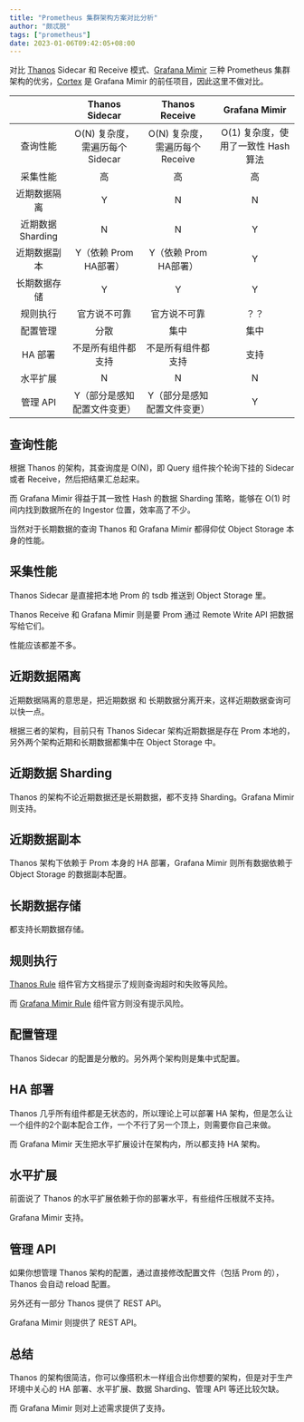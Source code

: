 ```yaml
---
title: "Prometheus 集群架构方案对比分析"
author: "颇忒脱"
tags: ["prometheus"]
date: 2023-01-06T09:42:05+08:00
---
```


<!--more-->

对比 [Thanos][1] Sidecar 和 Receive 模式、[Grafana Mimir][2] 三种 Prometheus 集群架构的优劣，[Cortex][3] 是 Grafana Mimir 的前任项目，因此这里不做对比。



|                  |  Thanos Sidecar               |   Thanos Receive              |   Grafana Mimir |
|:----------------:|:-----------------------------:|:-----------------------------:|:---------------:|
| 查询性能          | O(N) 复杂度，需遍历每个 Sidecar  | O(N) 复杂度，需遍历每个 Receive   |  O(1) 复杂度，使用了一致性 Hash 算法       |
| 采集性能          | 高                   | 高                  | 高                   |
| 近期数据隔离       | Y                   | N                   | N                   |
| 近期数据 Sharding | N                   | N                   | Y                   |
| 近期数据副本       | Y（依赖 Prom HA部署） | Y（依赖 Prom HA部署） | Y                   |
| 长期数据存储         | Y                   | Y                   | Y                   |
| 规则执行          | 官方说不可靠          | 官方说不可靠         | ？？                |
| 配置管理           | 分散                | 集中                | 集中                 |
| HA 部署           | 不是所有组件都支持     | 不是所有组件都支持     | 支持                |
| 水平扩展          | N                    | N                   | N                  |
| 管理 API         | Y（部分是感知配置文件变更） | Y（部分是感知配置文件变更） | Y            |

## 查询性能

根据 Thanos 的架构，其查询度是 O(N)，即 Query 组件挨个轮询下挂的 Sidecar 或者 Receive，然后把结果汇总起来。

而 Grafana Mimir 得益于其一致性 Hash 的数据 Sharding 策略，能够在 O(1) 时间内找到数据所在的 Ingestor 位置，效率高了不少。

当然对于长期数据的查询 Thanos 和 Grafana Mimir 都得仰仗 Object Storage 本身的性能。

## 采集性能

Thanos Sidecar 是直接把本地 Prom 的 tsdb 推送到 Object Storage 里。

Thanos Receive 和 Grafana Mimir 则是要 Prom 通过 Remote Write API 把数据写给它们。

性能应该都差不多。

## 近期数据隔离

近期数据隔离的意思是，把近期数据 和 长期数据分离开来，这样近期数据查询可以快一点。

根据三者的架构，目前只有 Thanos Sidecar 架构近期数据是存在 Prom 本地的，另外两个架构近期和长期数据都集中在 Object Storage 中。

## 近期数据 Sharding

Thanos 的架构不论近期数据还是长期数据，都不支持 Sharding。Grafana Mimir 则支持。

## 近期数据副本

Thanos 架构下依赖于 Prom 本身的 HA 部署，Grafana Mimir 则所有数据依赖于 Object Storage 的数据副本配置。

## 长期数据存储

都支持长期数据存储。

## 规则执行

[Thanos Rule][t-r] 组件官方文档提示了规则查询超时和失败等风险。

而 [Grafana Mimir Rule][g-r] 组件官方则没有提示风险。

## 配置管理

Thanos Sidecar 的配置是分散的。另外两个架构则是集中式配置。

## HA 部署

Thanos 几乎所有组件都是无状态的，所以理论上可以部署 HA 架构，但是怎么让一个组件的2个副本配合工作，一个不行了另一个顶上，则需要你自己来做。

而 Grafana Mimir 天生把水平扩展设计在架构内，所以都支持 HA 架构。

## 水平扩展

前面说了 Thanos 的水平扩展依赖于你的部署水平，有些组件压根就不支持。

Grafana Mimir 支持。

## 管理 API

如果你想管理 Thanos 架构的配置，通过直接修改配置文件（包括 Prom 的），Thanos 会自动 reload 配置。

另外还有一部分 Thanos 提供了 REST API。

Grafana Mimir 则提供了 REST API。

## 总结

Thanos 的架构很简洁，你可以像搭积木一样组合出你想要的架构，但是对于生产环境中关心的 HA 部署、水平扩展、数据 Sharding、管理 API 等还比较欠缺。

而 Grafana Mimir 则对上述需求提供了支持。

[1]: https://thanos.io/tip/thanos/quick-tutorial.md/#components
[2]: https://grafana.com/docs/mimir/latest/operators-guide/architecture/about-grafana-mimir-architecture/
[3]: https://cortexmetrics.io/docs/architecture/
[t-r]: https://thanos.io/tip/components/rule.md/#risk
[g-r]: https://grafana.com/docs/mimir/latest/operators-guide/architecture/components/ruler/